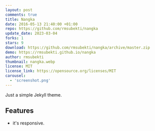 ```yaml
---
layout: post
comments: true
title: Nangka
date: 2016-05-13 21:40:00 +01:00
repo: https://github.com/rmsubekti/nangka
update_date: 2023-03-04
forks: 1
stars: 9
download: https://github.com/rmsubekti/nangka/archive/master.zip
demo: https://rmsubekti.github.io/nangka
author: rmsubekti
thumbnail: nangka.webp
license: MIT
license_link: https://opensource.org/licenses/MIT
carousel:
  - 'screenshot.png'
---
```


Just a simple Jekyll theme.

## Features

* it's responsive.
